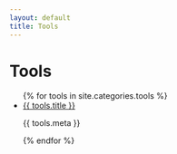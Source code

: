 ```yaml
---
layout: default
title: Tools
---
```

<div class="page-content wc-container">
    <h1>Tools</h1>  
    <ul class="posts">
    {% for tools in site.categories.tools %}
    <li>
        <a href="{{ tools.url | prepend: site.baseurl }}">{{ tools.title }}</a>
        <p>{{ tools.meta }}</p>
    </li>
        {% endfor %}
    </ul>
</div>
